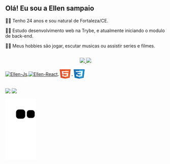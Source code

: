 ## Olá! Eu sou a Ellen sampaio
👩‍💻 Tenho 24 anos e sou natural de Fortaleza/CE.

👩‍💻 Estudo desenvolvimento web na Trybe, e atualmente iniciando o modulo de back-end.

👩‍💻 Meus hobbies são jogar, escutar musicas ou assistir series e filmes.

##

<div align="center">
  <a href="https://www.linkedin.com/in/ellen-sampaio-dev/">
  <img height="180em" src="https://github-readme-stats.vercel.app/api?username=Ellensampas&show_icons=true&theme=radical&include_all_commits=true&count_private=true"/>
  <img height="180em" src="https://github-readme-stats.vercel.app/api?username=[ellensampas]&layout=compact&langs_count=7&theme=radical"/>
</div>
<div style="display: inline_block"><br>
  <img align="center" alt="Ellen-Js" height="30" width="40" src="https://cdn.jsdelivr.net/gh/devicons/devicon/icons/javascript/javascript-original.svg">
  <img align="center" alt="Ellen-React" height="30" width="40" src="https://cdn.jsdelivr.net/gh/devicons/devicon/icons/react/react-original-wordmark.svg">
  <img align="center" alt="Ellen-HTML" height="30" width="40" src="https://raw.githubusercontent.com/devicons/devicon/master/icons/html5/html5-original.svg">
  <img align="center" alt="Ellen-CSS" height="30" width="40" src="https://raw.githubusercontent.com/devicons/devicon/master/icons/css3/css3-original.svg">
</div>

##

<div> 
  <a href = "mailto:ellenssbarross@gmail.com"><img src="https://img.shields.io/badge/-Gmail-%23333?style=for-the-badge&logo=gmail&logoColor=white" target="_blank"></a>
  <a href="https://www.linkedin.com/in/ellen-sampaio-dev/" target="_blank"><img src="https://img.shields.io/badge/-LinkedIn-%230077B5?style=for-the-badge&logo=linkedin&logoColor=white" target="_blank"></a> 
 
  ![Snake animation](https://github.com/Ellensampas/Ellensampas/blob/output/github-contribution-grid-snake.svg)
 
</div>
